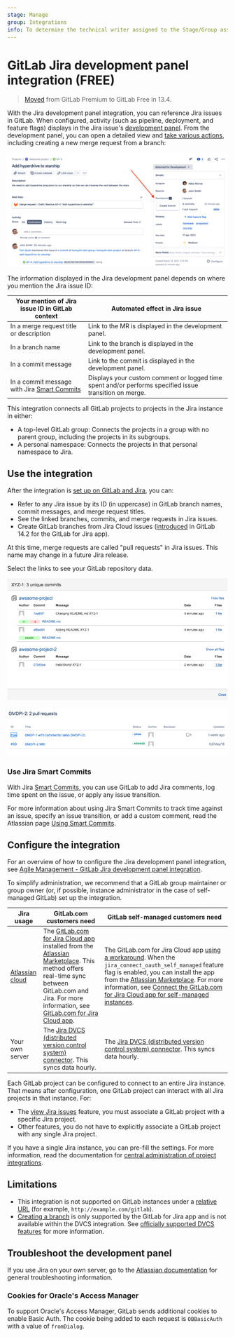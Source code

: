 ```yaml
---
stage: Manage
group: Integrations
info: To determine the technical writer assigned to the Stage/Group associated with this page, see https://about.gitlab.com/handbook/product/ux/technical-writing/#assignments
---
```


# GitLab Jira development panel integration **(FREE)**

> [Moved](https://gitlab.com/gitlab-org/gitlab/-/issues/233149) from GitLab Premium to GitLab Free in 13.4.

With the Jira development panel integration, you can reference Jira issues in GitLab.
When configured, activity (such as pipeline, deployment, and feature flags) displays in the Jira issue's
[development panel](https://support.atlassian.com/jira-software-cloud/docs/view-development-information-for-an-issue/).
From the development panel, you can open a detailed view and
[take various actions](#use-the-integration), including creating a new merge request from a branch:

![Branch, Commit and Pull Requests links on Jira issue](img/jira_dev_panel_jira_setup_3.png)

The information displayed in the Jira development panel depends on where you mention the Jira issue ID:

| Your mention of Jira issue ID in GitLab context   | Automated effect in Jira issue                                                                         |
|---------------------------------------------------|--------------------------------------------------------------------------------------------------------|
| In a merge request title or description           | Link to the MR is displayed in the development panel.                                                      |
| In a branch name                                  | Link to the branch is displayed in the development panel.                                                  |
| In a commit message                               | Link to the commit is displayed in the development panel.                                                  |
| In a commit message with Jira [Smart Commits](https://confluence.atlassian.com/fisheye/using-smart-commits-960155400.html) | Displays your custom comment or logged time spent and/or performs specified issue transition on merge. |

This integration connects all GitLab projects to projects in the Jira instance in either:

- A top-level GitLab group: Connects the projects in a group with no parent group,
  including the projects in its subgroups.
- A personal namespace: Connects the projects in that personal namespace to Jira.

## Use the integration

After the integration is [set up on GitLab and Jira](#configure-the-integration), you can:

- Refer to any Jira issue by its ID (in uppercase) in GitLab branch names,
  commit messages, and merge request titles.
- See the linked branches, commits, and merge requests in Jira issues.
- Create GitLab branches from Jira Cloud issues ([introduced](https://gitlab.com/gitlab-org/gitlab/-/merge_requests/66032) in GitLab 14.2 for the GitLab for Jira app).

At this time, merge requests are called "pull requests" in Jira issues.
This name may change in a future Jira release.

Select the links to see your GitLab repository data.

![GitLab commits details on a Jira issue](img/jira_dev_panel_jira_setup_4.png)

![GitLab merge requests details on a Jira issue](img/jira_dev_panel_jira_setup_5.png)

### Use Jira Smart Commits

With Jira [Smart Commits](https://confluence.atlassian.com/fisheye/using-smart-commits-960155400.html),
you can use GitLab to add Jira comments, log time spent on the issue, or apply any issue transition.

For more information about using Jira Smart Commits to track time against an issue, specify
an issue transition, or add a custom comment, read the Atlassian page
[Using Smart Commits](https://confluence.atlassian.com/fisheye/using-smart-commits-960155400.html).

## Configure the integration

<i class="fa fa-youtube-play youtube" aria-hidden="true"></i>
For an overview of how to configure the Jira development panel integration, see
[Agile Management - GitLab Jira development panel integration](https://www.youtube.com/watch?v=VjVTOmMl85M).

To simplify administration, we recommend that a GitLab group maintainer or group owner
(or, if possible, instance administrator in the case of self-managed GitLab) set up the integration.

| Jira usage | GitLab.com customers need | GitLab self-managed customers need |
|------------|---------------------------|------------------------------------|
| [Atlassian cloud](https://www.atlassian.com/migration/assess/why-cloud) | The [GitLab.com for Jira Cloud app](https://marketplace.atlassian.com/apps/1221011/gitlab-com-for-jira-cloud?hosting=cloud&tab=overview) installed from the [Atlassian Marketplace](https://marketplace.atlassian.com). This method offers real-time sync between GitLab.com and Jira. For more information, see [GitLab.com for Jira Cloud app](connect-app.md). | The GitLab.com for Jira Cloud app [using a workaround](connect-app.md#install-the-gitlabcom-for-jira-cloud-app-for-self-managed-instances). When the `jira_connect_oauth_self_managed` feature flag is enabled, you can install the app from the [Atlassian Marketplace](https://marketplace.atlassian.com/). For more information, see [Connect the GitLab.com for Jira Cloud app for self-managed instances](connect-app.md#connect-the-gitlabcom-for-jira-cloud-app-for-self-managed-instances). |
| Your own server | The [Jira DVCS (distributed version control system) connector](dvcs/index.md). This syncs data hourly. | The [Jira DVCS (distributed version control system) connector](dvcs/index.md). This syncs data hourly. |

Each GitLab project can be configured to connect to an entire Jira instance. That means after
configuration, one GitLab project can interact with all Jira projects in that instance. For:

- The [view Jira issues](issues.md#view-jira-issues) feature, you must associate a GitLab project with a
  specific Jira project.
- Other features, you do not have to explicitly associate a GitLab project with any single Jira
  project.

If you have a single Jira instance, you can pre-fill the settings. For more information, read the
documentation for [central administration of project integrations](../../user/admin_area/settings/project_integration_management.md).

## Limitations

- This integration is not supported on GitLab instances under a
[relative URL](https://docs.gitlab.com/omnibus/settings/configuration.html#configure-a-relative-url-for-gitlab)
(for example, `http://example.com/gitlab`).
- [Creating a branch](https://gitlab.com/gitlab-org/gitlab/-/issues/2647) is only supported by the GitLab for Jira app and is not available within the DVCS integration. See [officially supported DVCS features](https://confluence.atlassian.com/adminjiraserver/integrating-with-development-tools-938846890.html) for more information.

## Troubleshoot the development panel

If you use Jira on your own server, go to the [Atlassian documentation](https://confluence.atlassian.com/jirakb/troubleshoot-the-development-panel-in-jira-server-574685212.html)
for general troubleshooting information.

### Cookies for Oracle's Access Manager

To support Oracle's Access Manager, GitLab sends additional cookies
to enable Basic Auth. The cookie being added to each request is `OBBasicAuth` with
a value of `fromDialog`.
